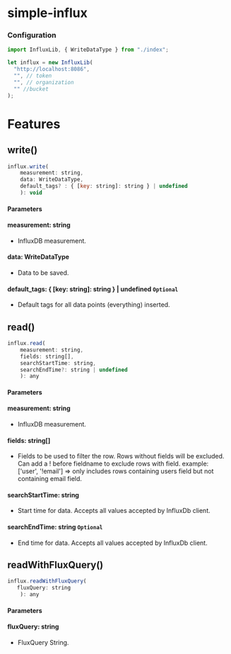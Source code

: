 # simple-influx

### Configuration

```js
import InfluxLib, { WriteDataType } from "./index";

let influx = new InfluxLib(
  "http://localhost:8086",
  "", // token
  "", // organization
  "" //bucket
);
```

# Features

## write()

```js
influx.write(
    measurement: string,
    data: WriteDataType,
    default_tags? : { [key: string]: string } | undefined
    ): void
```

#### Parameters

#### measurement: string

- InfluxDB measurement.

#### data: WriteDataType

- Data to be saved.

#### default_tags: { [key: string]: string } | undefined `Optional`

- Default tags for all data points (everything) inserted.

## read()

```js
influx.read(
    measurement: string,
    fields: string[],
    searchStartTime: string,
    searchEndTime?: string | undefined
    ): any
```

#### Parameters

#### measurement: string

- InfluxDB measurement.

#### fields: string[]

- Fields to be used to filter the row. Rows without fields will be excluded. Can add a ! before fieldname to exclude rows with field. example: ['user', '!email'] => only includes rows containing users field but not containing email field.

#### searchStartTime: string

- Start time for data. Accepts all values accepted by InfluxDb client.

#### searchEndTime: string `Optional`

- End time for data. Accepts all values accepted by InfluxDb client.

## readWithFluxQuery()

```js
influx.readWithFluxQuery(
   fluxQuery: string
    ): any
```

#### Parameters

#### fluxQuery: string

- FluxQuery String.

